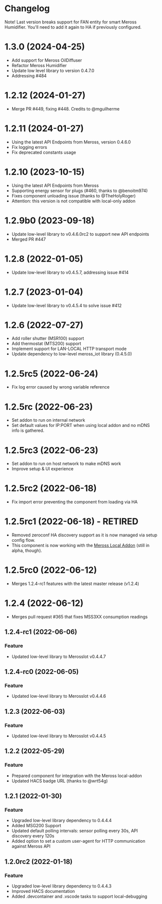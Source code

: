 # Changelog
Note! Last version breaks support for FAN entity for smart Meross Humidifier.
You'll need to add it again to HA if previously configured.

<!--next-version-placeholder-->
# 1.3.0 (2024-04-25)
- Add support for Meross OilDiffuser
- Refactor Meross Humidifier
- Update low level library to version 0.4.7.0
- Addressing #484 

# 1.2.12 (2024-01-27)
- Merge PR #449, fixing #448. Credits to @mguilherme

# 1.2.11 (2024-01-27)
- Using the latest API Endpoints from Meross, version 0.4.6.0
- Fix logging errors
- Fix deprecated constants usage

# 1.2.10 (2023-10-15)
- Using the latest API Endpoints from Meross
- Supporting energy sensor for plugs (#460, thanks to @benoitm974)
- Fixes component unloading issue (thanks to @TheHolyRoger)
- Attention: this version is not compatible with local-only addon

# 1.2.9b0 (2023-09-18)
- Update low-level library to v0.4.6.0rc2 to support new API endpoints
- Merged PR #447

# 1.2.8 (2022-01-05)
- Update low-level library to v0.4.5.7, addressing issue #414

# 1.2.7 (2023-01-04)
- Update low-level library to v0.4.5.4 to solve issue #412

# 1.2.6 (2022-07-27)
- Add roller shutter (MSR100) support
- Add thermostat (MTS200) support
- Implement support for LAN-LOCAL HTTP transport mode
- Update dependency to low-level meross_iot library (0.4.5.0)

# 1.2.5rc5 (2022-06-24)
- Fix log error caused by wrong variable reference

# 1.2.5rc (2022-06-23)
- Set addon to run on internal network
- Set default values for IP:PORT when using local addon and no mDNS info is gathered.

# 1.2.5rc3 (2022-06-23)
- Set addon to run on host network to make mDNS work
- Improve setup & UI experience

# 1.2.5rc2 (2022-06-18)

- Fix import error preventing the component from loading via HA

# 1.2.5rc1 (2022-06-18) - RETIRED

- Removed zeroconf HA discovery support as it is now managed via setup config flow.
- This component is now working with the [Meross Local Addon](https://github.com/albertogeniola/ha-meross-local-broker) (still in alpha, though).

# 1.2.5rc0 (2022-06-12)

- Merges 1.2.4-rc1 features with the latest master release (v1.2.4)  

# 1.2.4 (2022-06-12)

- Merges pull request #365 that fixes MSS3XX consumption readings

## 1.2.4-rc1 (2022-06-06)

### Feature

- Updated low-level library to MerossIot v0.4.4.7

## 1.2.4-rc0 (2022-06-05)

### Feature

- Updated low-level library to MerossIot v0.4.4.6

## 1.2.3 (2022-06-03)

### Feature

- Updated low-level library to MerossIot v0.4.4.5

## 1.2.2 (2022-05-29)

### Feature

- Prepared component for integration with the Meross local-addon
- Updated HACS badge URL (thanks to @wrt54g)

## 1.2.1 (2022-01-30)

### Feature

- Upgraded low-level library dependency to 0.4.4.4
- Added MSG200 Support  
- Updated default polling intervals: sensor polling every 30s, API discovery every 120s
- Added option to set a custom user-agent for HTTP communication against Meross API


## 1.2.0rc2 (2022-01-18)

### Feature

- Upgraded low-level library dependency to 0.4.4.3
- Improved HACS documentation
- Added .devcontainer and .vscode tasks to support local-debugging
